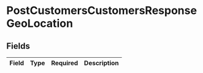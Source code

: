 # PostCustomersCustomersResponseGeoLocation


## Fields

| Field       | Type        | Required    | Description |
| ----------- | ----------- | ----------- | ----------- |
